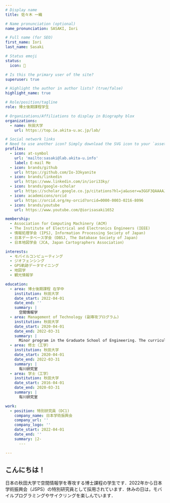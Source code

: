 ```yaml
---
# Display name
title: 佐々木 一織

# Name pronunciation (optional)
name_pronunciation: SASAKI, Iori

# Full name (for SEO)
first_name: Iori
last_name: Sasaki

# Status emoji
status:
  icon: 🚴

# Is this the primary user of the site?
superuser: true

# Highlight the author in author lists? (true/false)
highlight_name: true

# Role/position/tagline
role: 博士後期課程学生

# Organizations/Affiliations to display in Biography blox
organizations:
  - name: 秋田大学
    url: https://top.ie.akita-u.ac.jp/lab/

# Social network links
# Need to use another icon? Simply download the SVG icon to your `assets/media/icons/` folder.
profiles:
  - icon: at-symbol
    url: 'mailto:sasaki@lab.akita-u.info'
    label: E-mail Me
  - icon: brands/github
    url: https://github.com/Io-33kyanite
  - icon: brands/linkedin
    url: https://www.linkedin.com/in/iori33ky/
  - icon: brands/google-scholar
    url: https://scholar.google.co.jp/citations?hl=ja&user=w3GGF3QAAAAJ
  - icon: academicons/orcid
    url: https://orcid.org/my-orcid?orcid=0000-0003-0216-8096
  - icon: brands/youtube
    url: https://www.youtube.com/@iorisasaki1652

membership:
  - Association for Computing Machinery (ACM)
  - The Institute of Electrical and Electronics Engineers (IEEE)
  - 情報処理学会 (IPSJ, Information Processing Society of Japan)
  - 日本データベース学会 (DBSJ, The Database Society of Japan)
  - 日本地図学会（JCA, Japan Cartographers Association）

interests:
  - モバイルコンピューティング
  - ジオフェンシング
  - GPS軌跡データマイニング
  - 地図学
  - 観光情報学

education:
  - area: 博士後期課程 在学中
    institution: 秋田大学
    date_start: 2022-04-01
    date_end: ''
    summary: |
      空間情報学
  - area: Management of Technology (副専攻プログラム)
    institution: 秋田大学
    date_start: 2020-04-01
    date_end: 2022-03-31
    summary: |
      Minor program in the Graduate School of Engineering. The curriculum consists of three components: Management, Manufacturing-Venture, and Management Strategy.
  - area: 修士（工学）
    institution: 秋田大学
    date_start: 2020-04-01
    date_end: 2022-03-31
    summary: |
      有川研究室
  - area: 学士（工学）
    institution: 秋田大学
    date_start: 2016-04-01
    date_end: 2020-03-31
    summary: |
      有川研究室

work:
  - position: 特別研究員 (DC1)
    company_name: 日本学術振興会
    company_url: ''
    company_logo: ''
    date_start: 2022-04-01
    date_end: ''
    summary: |2-
      ---

---
```


## こんにちは！

日本の秋田大学で空間情報学を専攻する博士課程の学生です．2022年から日本学術振興会（JSPS）の特別研究員として採用されています．休みの日は，モバイルプログラミングやサイクリングを楽しんでいます．